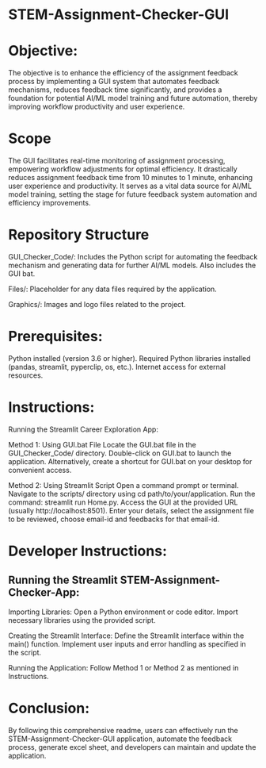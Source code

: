 # STEM-Assignment-Checker-GUI

# Objective:
The objective is to enhance the efficiency of the assignment feedback process by implementing a GUI system that automates feedback mechanisms, reduces feedback time significantly, and provides a foundation for potential AI/ML model training and future automation, thereby improving workflow productivity and user experience.

# Scope
The GUI facilitates real-time monitoring of assignment processing, empowering workflow adjustments for optimal efficiency. It drastically reduces assignment feedback time from 10 minutes to 1 minute, enhancing user experience and productivity. It serves as a vital data source for AI/ML model training, setting the stage for future feedback system automation and efficiency improvements.

# Repository Structure
GUI_Checker_Code/: Includes the Python script for automating the feedback mechanism and generating data for further AI/ML models. Also includes the GUI bat.

Files/: Placeholder for any data files required by the application.

Graphics/: Images and logo files related to the project.

# Prerequisites:
Python installed (version 3.6 or higher).
Required Python libraries installed (pandas, streamlit, pyperclip, os, etc.).
Internet access for external resources.

# Instructions:
Running the Streamlit Career Exploration App:

Method 1: Using GUI.bat File
Locate the GUI.bat file in the GUI_Checker_Code/ directory.
Double-click on GUI.bat to launch the application.
Alternatively, create a shortcut for GUI.bat on your desktop for convenient access.

Method 2: Using Streamlit Script
Open a command prompt or terminal.
Navigate to the scripts/ directory using cd path/to/your/application.
Run the command: streamlit run Home.py.
Access the GUI at the provided URL (usually http://localhost:8501).
Enter your details, select the assignment file to be reviewed, choose email-id and feedbacks for that email-id.

# Developer Instructions:

## Running the Streamlit STEM-Assignment-Checker-App:

Importing Libraries:
Open a Python environment or code editor.
Import necessary libraries using the provided script.

Creating the Streamlit Interface:
Define the Streamlit interface within the main() function.
Implement user inputs and error handling as specified in the script.

Running the Application:
Follow Method 1 or Method 2 as mentioned in Instructions.

# Conclusion:
By following this comprehensive readme, users can effectively run the STEM-Assignment-Checker-GUI application, automate the feedback process, generate excel sheet, and developers can maintain and update the application.
